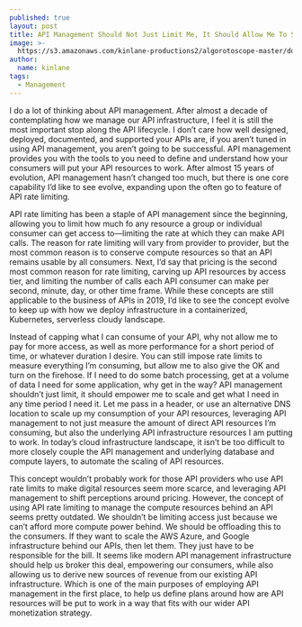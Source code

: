 ```yaml
---
published: true
layout: post
title: API Management Should Not Just Limit Me, It Should Allow Me To Scale
image: >-
  https://s3.amazonaws.com/kinlane-productions2/algorotoscope-master/docks-docks-graham-sutherland.jpg
author:
  name: kinlane
tags:
  - Management
---
```

I do a lot of thinking about API management. After almost a decade of contemplating how we manage our API infrastructure, I feel it is still the most important stop along the API lifecycle. I don’t care how well designed, deployed, documented, and supported your APIs are, if you aren’t tuned in using API management, you aren’t going to be successful. API management provides you with the tools to you need to define and understand how your consumers will put your API resources to work. After almost 15 years of evolution, API management hasn’t changed too much, but there is one core capability I’d like to see evolve, expanding upon the often go to feature of API rate limiting.  
  
API rate limiting has been a staple of API management since the beginning, allowing you to limit how much fo any resource a group or individual consumer can get access to—limiting the rate at which they can make API calls. The reason for rate limiting will vary from provider to provider, but the most common reason is to conserve compute resources so that an API remains usable by all consumers. Next, I’d say that pricing is the second most common reason for rate limiting, carving up API resources by access tier, and limiting the number of calls each API consumer can make per second, minute, day, or other time frame. While these concepts are still applicable to the business of APIs in 2019, I’d like to see the concept evolve to keep up with how we deploy infrastructure in a containerized, Kubernetes, serverless cloudy landscape.  
  
Instead of capping what I can consume of your API, why not allow me to pay for more access, as well as more performance for a short period of time, or whatever duration I desire. You can still impose rate limits to measure everything I’m consuming, but allow me to also give the OK and turn on the firehose. If I need to do some batch processing, get at a volume of data I need for some application, why get in the way? API management shouldn’t just limit, it should empower me to scale and get what I need in any time period I need it. Let me pass in a header, or use an alternative DNS location to scale up my consumption of your API resources, leveraging API management to not just measure the amount of direct API resources I’m consuming, but also the underlying API infrastructure resources I am putting to work. In today’s cloud infrastructure landscape, it isn’t be too difficult to more closely couple the API management and underlying database and compute layers, to automate the scaling of API resources.  
  
This concept wouldn’t probably work for those API providers who use API rate limits to make digital resources seem more scarce, and leveraging API management to shift perceptions around pricing. However, the concept of using API rate limiting to manage the compute resources behind an API seems pretty outdated. We shouldn’t be limiting access just because we can’t afford more compute power behind. We should be offloading this to the consumers. If they want to scale the AWS Azure, and Google infrastructure behind our APIs, then let them. They just have to be responsible for the bill. It seems like modern API management infrastructure should help us broker this deal, empowering our consumers, while also allowing us to derive new sources of revenue from our existing API infrastructure. Which is one of the main purposes of employing API management in the first place, to help us define plans around how are API resources will be put to work in a way that fits with our wider API monetization strategy.
